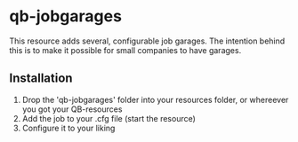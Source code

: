 # qb-jobgarages
This resource adds several, configurable job garages. The intention behind this is to make it possible for small companies to have garages.

## Installation
1) Drop the 'qb-jobgarages' folder into your resources folder, or whereever you got your QB-resources
2) Add the job to your .cfg file (start the resource)
3) Configure it to your liking
